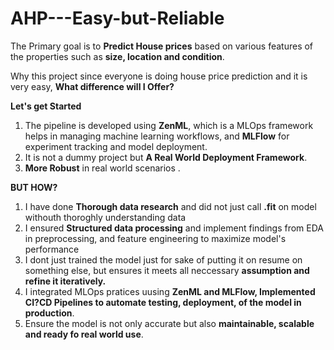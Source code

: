 # AHP---Easy-but-Reliable

The Primary goal is to **Predict House prices** based on various features of the properties such as **size, location and condition**.

Why this project since everyone is doing house price prediction and it is very easy, **What difference will I Offer?**

**Let's get Started**

1. The pipeline is developed using **ZenML**, which is a MLOps framework helps in managing machine learning workflows, and **MLFlow** for experiment tracking and model deployment.
2. It is not a dummy project but **A Real World Deployment Framework**.
3. **More Robust** in real world scenarios .

**BUT HOW?**
1. I have done **Thorough data research** and did not just call **.fit** on model withouth thoroghly understanding data
2. I ensured **Structured data processing** and implement findings from EDA in preprocessing, and feature engineering to maximize model's performance
3. I dont just trained the model just for sake of putting it on resume on something else, but ensures it meets all neccessary **assumption and refine it iteratively.**
4. I integrated MLOps pratices uusing **ZenML and MLFlow, Implemented CI?CD Pipelines to automate testing, deployment, of the model in production**.
5. Ensure the model is not only accurate but also **maintainable, scalable and ready fo real world use**.
